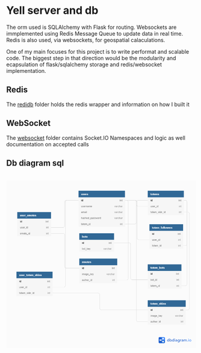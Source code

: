<h1>Yell server and db</h1>

<p>The orm used is SQLAlchemy with Flask for routing. Websockets are immplemented using Redis Message Queue to update data in real time. Redis is also used, via websockets, for geospatial calaculations.</p>

<p>One of my main focuses for this project is to write performat and scalable code. The biggest step in that direction would be the modularity and ecapsulation of flask/sqlalchemy storage and redis/websocket implementation.</p>

<h2>Redis</h2>
<p>The <a href='https://github.com/about14sheep/yell_proxy_chat/tree/master/serv/redidb'>redidb</a> folder holds the redis wrapper and information on how I built it</p>

<h2>WebSocket</h2>
<p>The <a href='https://github.com/about14sheep/yell_proxy_chat/tree/master/serv/websocket'>websocket</a> folder contains Socket.IO Namespaces and logic as well documentation on accepted calls</p>

<h2>Db diagram sql</h2>
<br>
<img src="https://github.com/about14sheep/yell_proxy_chat/blob/master/serv/docs/yell_db.png">
